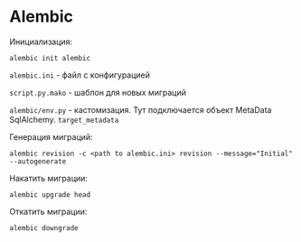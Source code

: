 <h1>Alembic</h1>
Инициализация:

```shell
alembic init alembic
```

`alembic.ini` - файл с конфигурацией

`script.py.mako` - шаблон для новых миграций

`alembic/env.py` - кастомизация. Тут подключается объект MetaData SqlAlchemy. `target_metadata`


Генерация миграций:
```shell
alembic revision -c <path to alembic.ini> revision --message="Initial" --autogenerate
```

Накатить миграции:
```shell
alembic upgrade head
```

Откатить миграции:
```shell
alembic downgrade
```